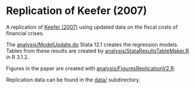 Replication of Keefer (2007)
=====================

A replication of [Keefer (2007)](http://dx.doi.org/10.1017/S0020818307070208)
using updated data on the fiscal costs of financial crises.

The [analysis/ModelUpdate.do](analysis/ModelUpdate.do) Stata 12.1 creates
the regression models. Tables from these results are created by
[analysis/StataResultsTableMaker.R](analysis/StataResultsTableMaker.R) in R
3.1.2.

Figures in the paper are created with
[analysis/FiguresReplicationV2.R](analysis/FiguresReplicationV2.R).

Replication data can be found in the [data/](data/) subdirectory.
